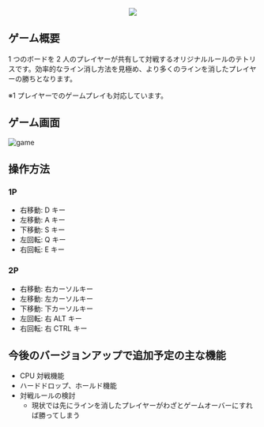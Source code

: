 <p align="center">
    <img src="https://media.githubusercontent.com/media/iridon0920/tomoris/master/Assets/Art/Sprites/TitleLogo.png">
</p>

## ゲーム概要

1 つのボードを 2 人のプレイヤーが共有して対戦するオリジナルルールのテトリスです。効率的なライン消し方法を見極め、より多くのラインを消したプレイヤーの勝ちとなります。

※1 プレイヤーでのゲームプレイも対応しています。

## ゲーム画面

![game](game.png "gameImage")

## 操作方法

### 1P

-   右移動: D キー
-   左移動: A キー
-   下移動: S キー
-   左回転: Q キー
-   右回転: E キー

### 2P

-   右移動: 右カーソルキー
-   左移動: 左カーソルキー
-   下移動: 下カーソルキー
-   左回転: 右 ALT キー
-   右回転: 右 CTRL キー

## 今後のバージョンアップで追加予定の主な機能

-   CPU 対戦機能
-   ハードドロップ、ホールド機能
-   対戦ルールの検討
    -   現状では先にラインを消したプレイヤーがわざとゲームオーバーにすれば勝ってしまう
